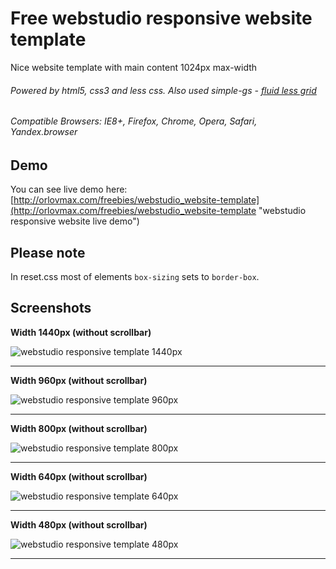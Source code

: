 Free webstudio responsive website template
======
Nice website template with main content 1024px max-width
###### Powered by html5, css3 and less css. Also used simple-gs - [fluid less grid](https://github.com/orlovmax/fluid-less-grid)
###### Compatible Browsers: IE8+, Firefox, Chrome, Opera, Safari, Yandex.browser

Demo
------
You can see live demo here: [http://orlovmax.com/freebies/webstudio_website-template](http://orlovmax.com/freebies/webstudio_website-template "webstudio responsive website live demo")

Please note
---
In reset.css most of elements `box-sizing` sets to `border-box`. 

Screenshots
---
**Width 1440px (without scrollbar)**

![webstudio responsive template 1440px](screenshots/webstudio_website-template_1440px.jpg)

---


**Width 960px (without scrollbar)**

![webstudio responsive template 960px](screenshots/webstudio_website-template_960px.jpg)

---


**Width 800px (without scrollbar)**

![webstudio responsive template 800px](screenshots/webstudio_website-template_800px.jpg)

---


**Width 640px (without scrollbar)**

![webstudio responsive template 640px](screenshots/webstudio_website-template_640px.jpg)

---


**Width 480px (without scrollbar)**

![webstudio responsive template 480px](screenshots/webstudio_website-template_480px.jpg)

---